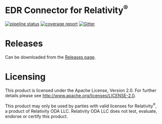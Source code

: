 # EDR Connector for Relativity<sup>®</sup>

[![pipeline status](https://gitlab.com/reductech/edr/connectors/relativity/badges/master/pipeline.svg)](https://gitlab.com/reductech/edr/connectors/relativity/-/commits/master)
[![coverage report](https://gitlab.com/reductech/edr/connectors/relativity/badges/master/coverage.svg)](https://gitlab.com/reductech/edr/connectors/relativity/-/commits/master)
[![Gitter](https://badges.gitter.im/reductech/edr.svg)](https://gitter.im/reductech/edr?utm_source=badge&utm_medium=badge&utm_campaign=pr-badge)

# Releases

Can be downloaded from the [Releases page](https://gitlab.com/reductech/edr/connectors/relativity/-/releases).

# Licensing

This product is licensed under the Apache License, Version 2.0.
For further details please see http://www.apache.org/licenses/LICENSE-2.0.

This product may only be used by parties with valid licenses for Relativity<sup>®</sup>, a product of Relativity ODA LLC.
Relativity ODA LLC does not test, evaluate, endorse or certify this product.
